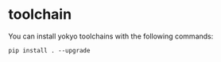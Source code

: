 # toolchain

You can install yokyo toolchains with the following commands:

```
pip install . --upgrade
```
